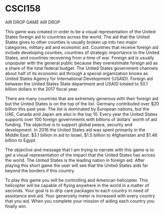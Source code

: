 # CSCI158
AIR DROP GAME
AIR DROP

  This game was created in order to be a visual representation of the United States foreign aid to countries across the world. The aid that the United States gives to other counties is usually broken up into two major categories, military aid and economic aid. Countries that receive foreign aid include developing counties, countries of strategic importance to the United States, and countries recovering from a time of war. Foreign aid is usually unpopular with the general public because they overestimate foreign aid as a share of the total federal budget. The United States government channels about half of its economic aid through a special organization knows as United States Agency for International Development (USAID).  Foreign aid between the United States State department and USAID totaled to 50.1 billion dollars in the 2017 fiscal year.  


  There are many countries that are extremely generous with their foreign aid but the United States is on the top of the list. Germany contributed over $20 billion this past year. The list is dominated by European nations, but the UAE, Canada and Japan are also in the top 10.  Every year the United States supports over 100 foreign governments with billions of dollars’ worth of aid funding.  The objective is to support global peace, security and development.  In 2016 the United States aid was spent primarily in the Middle East. $3.1 billion in aid to Israel, $1.5 billion to Afghanistan and $1.46 billion to Egypt. 


  The objective and message that I am trying to narrate with this game is to get a visual representation of the impact that the United States has across the world. The United States is the leading nation in foreign aid. After playing this short game the user will see that the United States aids far beyond the borders if this country. 


  To play this game you will be controlling and American helicopter. This helicopter will be capable of flying anywhere in the world in a matter of seconds. Your goal is to drip care packages to each country in need of assistance and aid. Your generosity meter is increased with every country that you aid. When you complete your mission of aiding each country you finally win. 
